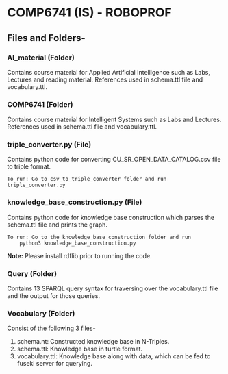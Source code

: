 # COMP6741 (IS) - ROBOPROF


## Files and Folders-

### AI_material (Folder)

Contains course material for Applied Artificial Intelligence such as Labs, Lectures and reading material. References used in schema.ttl file and vocabulary.ttl.

### COMP6741 (Folder)

Contains course material for Intelligent Systems such as Labs and Lectures. References used in schema.ttl file and vocabulary.ttl.

### triple_converter.py (File)

Contains python code for converting CU_SR_OPEN_DATA_CATALOG.csv file to triple format.
```
To run: Go to csv_to_triple_converter folder and run triple_converter.py
```
### knowledge_base_construction.py (File)

Contains python code for knowledge base construction which parses the schema.ttl file and prints the graph.
```
To run: Go to the knowledge_base_construction folder and run 
    python3 knowledge_base_construction.py
```
<b>Note:</b> Please install rdflib prior to running the code.
### Query (Folder)

Contains 13 SPARQL query syntax for traversing over the vocabulary.ttl file and the output for those queries.

### Vocabulary (Folder)

Consist of the following 3 files-
1) schema.nt: Constructed knowledge base in N-Triples.
2) schema.ttl: Knowledge base in turtle format.
3) vocabulary.ttl: Knowledge base along with data, which can be fed to fuseki server for querying.


